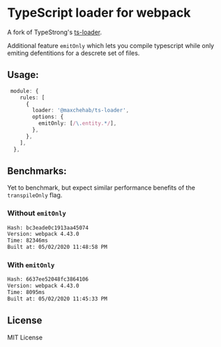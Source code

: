 # TypeScript loader for webpack

A fork of TypeStrong's [ts-loader](https://github.com/TypeStrong/ts-loader).

Additional feature `emitOnly` which lets you compile typescript while only emiting defentitions for a descrete set of files.

## Usage:

```ts
 module: {
    rules: [
      {
        loader: '@maxchehab/ts-loader',
        options: {
          emitOnly: [/\.entity.*/],
        },
      },
    ],
  },
```

## Benchmarks:
Yet to benchmark, but expect similar performance benefits of the `transpileOnly` flag.

### Without `emitOnly`

```bash
Hash: bc3eade0c1913aa45074
Version: webpack 4.43.0
Time: 82346ms
Built at: 05/02/2020 11:48:58 PM
```

### With `emitOnly`

```bash
Hash: 6637ee52048fc3864106
Version: webpack 4.43.0
Time: 8095ms
Built at: 05/02/2020 11:45:33 PM
```

## License

MIT License
